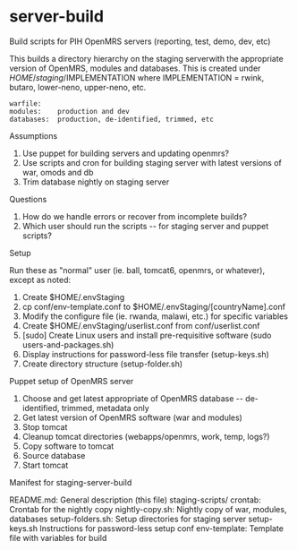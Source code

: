 server-build
===================
Build scripts for PIH OpenMRS servers (reporting, test, demo, dev, etc)

This builds a directory hierarchy on the staging serverwith the appropriate version of OpenMRS, modules and databases.  This is created under $HOME/staging/$IMPLEMENTATION where IMPLEMENTATION = rwink, butaro, lower-neno, upper-neno, etc.

	warfile:	
	modules:	production and dev
	databases:	production, de-identified, trimmed, etc

Assumptions

1. Use puppet for building servers and updating openmrs?
2. Use scripts and cron for building staging server with latest versions of war, omods and db 
3. Trim database nightly on staging server

Questions

1. How do we handle errors or recover from incomplete builds?
2. Which user should run the scripts -- for staging server and puppet scripts?

Setup

Run these as "normal" user (ie. ball, tomcat6, openmrs, or whatever), except as noted:

1. Create $HOME/.envStaging
2. cp conf/env-template.conf to $HOME/.envStaging/[countryName].conf
3. Modify the configure file (ie. rwanda, malawi, etc.) for specific variables
4. Create $HOME/.envStaging/userlist.conf from conf/userlist.conf
5. [sudo] Create Linux users and install pre-requisitive software (sudo users-and-packages.sh)
4. Display instructions for password-less file transfer (setup-keys.sh)
5. Create directory structure (setup-folder.sh)

 

Puppet setup of OpenMRS server

1. Choose and get latest appropriate of OpenMRS database -- de-identified, trimmed, metadata only
2. Get latest version of OpenMRS software (war and modules)
3. Stop tomcat 
4. Cleanup tomcat directories (webapps/openmrs, work, temp, logs?)
5. Copy software to tomcat
6. Source database
7. Start tomcat

Manifest for staging-server-build

README.md:				General description (this file)
staging-scripts/
  crontab:				Crontab for the nightly copy 
  nightly-copy.sh:		Nightly copy of war, modules, databases
  setup-folders.sh:		Setup directories for staging server
  setup-keys.sh 		Instructions for password-less setup
conf
  env-template:			Template file with variables for build
